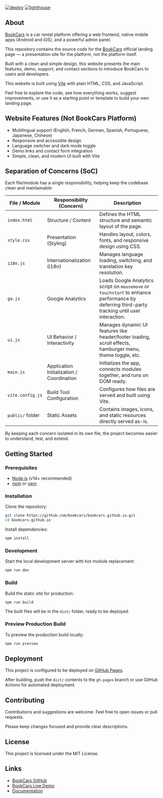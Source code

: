 [![deploy](https://github.com/bookcars/bookcars.github.io/actions/workflows/deploy.yml/badge.svg)](https://github.com/bookcars/bookcars.github.io/actions/workflows/deploy.yml) [![lighthouse](https://github.com/bookcars/bookcars.github.io/actions/workflows/lighthouse.yml/badge.svg)](https://github.com/bookcars/bookcars.github.io/actions/workflows/lighthouse.yml)

## About

[BookCars](https://github.com/aelassas/bookcars) is a car rental platform offering a web frontend, native mobile apps (Android and iOS), and a powerful admin panel.  

This repository contains the source code for the [BookCars](https://bookcars.github.io/) official landing page — a presentation site for the platform, not the platform itself.

Built with a clean and simple design, this website presents the main features, demo, support, and contact sections to introduce BookCars to users and developers.

This website is built using [Vite](https://vitejs.dev/) with plain HTML, CSS, and JavaScript.

Feel free to explore the code, see how everything works, suggest improvements, or use it as a starting point or template to build your own landing page.

## Website Features (Not BookCars Platform)

- Multilingual support (English, French, German, Spanish, Portuguese, Japanese, Chinese)
- Responsive and accessible design  
- Language switcher and dark mode toggle  
- Demo links and contact form integration  
- Simple, clean, and modern UI built with Vite

## Separation of Concerns (SoC)

Each file/module has a single responsibility, helping keep the codebase clean and maintainable:

| File / Module        | Responsibility (Concern)                                      | Description                                                                 |
|----------------------|---------------------------------------------------------------|-----------------------------------------------------------------------------|
| `index.html`         | Structure / Content                                           | Defines the HTML structure and semantic layout of the page.                |
| `style.css`          | Presentation (Styling)                                        | Handles layout, colors, fonts, and responsive design using CSS.            |
| `i18n.js`            | Internationalization (i18n)                                   | Manages language loading, switching, and translation key resolution.       |
| `ga.js`              | Google Analytics                                              | Loads Google Analytics script on `mousemove` or `touchstart` to enhance performance by deferring third-party tracking until user interaction. |
| `ui.js`              | UI Behavior / Interactivity                                   | Manages dynamic UI features like header/footer loading, scroll effects, hamburger menu, theme toggle, etc. |
| `main.js`            | Application Initialization / Coordination                     | Initializes the app, connects modules together, and runs on DOM ready.     |
| `vite.config.js`     | Build Tool Configuration                                      | Configures how files are served and built using Vite.                      |
| `public/` folder     | Static Assets                                                 | Contains images, icons, and static resources directly served as-is.        |

By keeping each concern isolated in its own file, the project becomes easier to understand, test, and extend.

## Getting Started

### Prerequisites

- [Node.js](https://nodejs.org/) (v14+ recommended)  
- [npm](https://www.npmjs.com/) or [yarn](https://yarnpkg.com/)

### Installation

Clone the repository:

```bash
git clone https://github.com/bookcars/bookcars.github.io.git
cd bookcars.github.io
```

Install dependencies:

```bash
npm install
```

### Development

Start the local development server with hot module replacement:

```bash
npm run dev
```

### Build

Build the static site for production:

```bash
npm run build
```

The built files will be in the `dist/` folder, ready to be deployed.

### Preview Production Build

To preview the production build locally:

```bash
npm run preview
```

## Deployment

This project is configured to be deployed on [GitHub Pages](https://pages.github.com/).

After building, push the `dist/` contents to the `gh-pages` branch or use GitHub Actions for automated deployment.

## Contributing

Contributions and suggestions are welcome. Feel free to open issues or pull requests.

Please keep changes focused and provide clear descriptions.

## License

This project is licensed under the MIT License.

## Links

* [BookCars GitHub](https://github.com/aelassas/bookcars)
* [BookCars Live Demo](https://bookcars.github.io/#demo)
* [Documentation](https://github.com/aelassas/bookcars/wiki)
